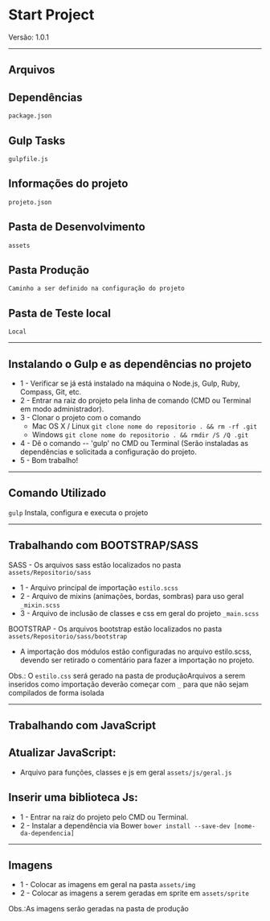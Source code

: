Start Project
======

Versão: 1.0.1

---

Arquivos
---

Dependências
-----

`package.json`

Gulp Tasks
-----

`gulpfile.js`

Informações do projeto
-----

`projeto.json`

Pasta de Desenvolvimento
-----

`assets`

Pasta Produção
-----

`Caminho a ser definido na configuração do projeto`

Pasta de Teste local
-----

`Local`

---

Instalando o Gulp e as dependências no projeto
---

* 1 - Verificar se já está instalado na máquina o Node.js, Gulp, Ruby, Compass, Git, etc.
* 2 - Entrar na raiz do projeto pela linha de comando (CMD ou Terminal em modo administrador).
* 3 - Clonar o projeto com o comando
	* Mac OS X / Linux
	`git clone nome do repositorio . && rm -rf .git`
	* Windows
	`git clone nome do repositorio . && rmdir /S /Q .git`
* 4 - Dê o comando -- 'gulp' no CMD ou Terminal (Serão instaladas as dependências e solicitada a configuração do projeto.
* 5 - Bom trabalho!

---

Comando Utilizado
---

`gulp` Instala, configura e executa o projeto

---

Trabalhando com BOOTSTRAP/SASS
----

SASS - Os arquivos sass estão localizados no pasta `assets/Repositorio/sass`

* 1 - Arquivo principal de importação `estilo.scss`
* 2 - Arquivo de mixins (animações, bordas, sombras) para uso geral `_mixin.scss`
* 3 - Arquivo de inclusão de classes e css em geral do projeto `_main.scss`

BOOTSTRAP - Os arquivos bootstrap estão localizados no pasta `assets/Repositorio/sass/bootstrap`

* A importação dos módulos estão configuradas no arquivo estilo.scss, devendo ser retirado o comentário para fazer a importação no projeto.

Obs.: O `estilo.css` será gerado na pasta de produçãoArquivos a serem inseridos como importação deverão começar com `_` para que não sejam compilados de forma isolada

---

Trabalhando com JavaScript
---

Atualizar JavaScript:
-----

* Arquivo para funções, classes e js em geral `assets/js/geral.js`

Inserir uma biblioteca Js:
-----

* 1 - Entrar na raiz do projeto pelo CMD ou Terminal.
* 2 - Instalar a dependência via Bower `bower install --save-dev [nome-da-dependencia]`

---

Imagens
---

* 1 - Colocar as imagens em geral na pasta `assets/img`
* 2 - Colocar as imagens a serem geradas em sprite em `assets/sprite`
	
Obs.:As imagens serão geradas na pasta de produção
